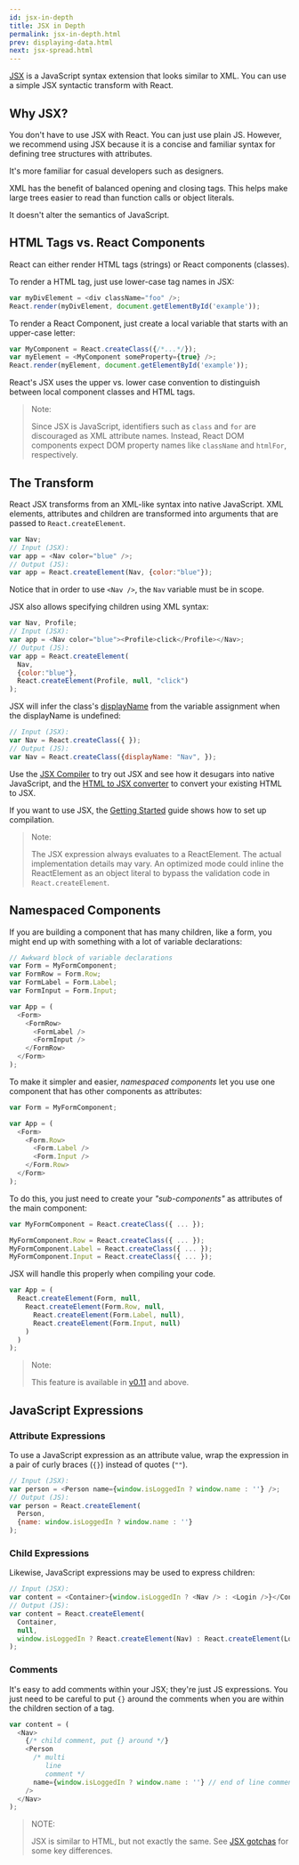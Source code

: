 ```yaml
---
id: jsx-in-depth
title: JSX in Depth
permalink: jsx-in-depth.html
prev: displaying-data.html
next: jsx-spread.html
---
```


[JSX](https://facebook.github.io/jsx/) is a JavaScript syntax extension that looks similar to XML. You can use a simple JSX syntactic transform with React.

## Why JSX?

You don't have to use JSX with React. You can just use plain JS. However, we recommend using JSX because it is a concise and familiar syntax for defining tree structures with attributes.

It's more familiar for casual developers such as designers.

XML has the benefit of balanced opening and closing tags. This helps make large trees easier to read than function calls or object literals.

It doesn't alter the semantics of JavaScript.

## HTML Tags vs. React Components

React can either render HTML tags (strings) or React components (classes).

To render a HTML tag, just use lower-case tag names in JSX:

```javascript
var myDivElement = <div className="foo" />;
React.render(myDivElement, document.getElementById('example'));
```

To render a React Component, just create a local variable that starts with an upper-case letter:

```javascript
var MyComponent = React.createClass({/*...*/});
var myElement = <MyComponent someProperty={true} />;
React.render(myElement, document.getElementById('example'));
```

React's JSX uses the upper vs. lower case convention to distinguish between local component classes and HTML tags.

> Note:
>
> Since JSX is JavaScript, identifiers such as `class` and `for` are discouraged
> as XML attribute names. Instead, React DOM components expect DOM property
> names like `className` and `htmlFor`, respectively.

## The Transform

React JSX transforms from an XML-like syntax into native JavaScript. XML elements, attributes and children are transformed into arguments that are passed to `React.createElement`.

```javascript
var Nav;
// Input (JSX):
var app = <Nav color="blue" />;
// Output (JS):
var app = React.createElement(Nav, {color:"blue"});
```

Notice that in order to use `<Nav />`, the `Nav` variable must be in scope.

JSX also allows specifying children using XML syntax:

```javascript
var Nav, Profile;
// Input (JSX):
var app = <Nav color="blue"><Profile>click</Profile></Nav>;
// Output (JS):
var app = React.createElement(
  Nav,
  {color:"blue"},
  React.createElement(Profile, null, "click")
);
```

JSX will infer the class's [displayName](/react/docs/component-specs.html#displayname) from the variable assignment when the displayName is undefined:

```javascript
// Input (JSX):
var Nav = React.createClass({ });
// Output (JS):
var Nav = React.createClass({displayName: "Nav", });
```

Use the [JSX Compiler](/react/jsx-compiler.html) to try out JSX and see how it
desugars into native JavaScript, and the
[HTML to JSX converter](/react/html-jsx.html) to convert your existing HTML to
JSX.

If you want to use JSX, the [Getting Started](/react/docs/getting-started.html) guide shows how to set up compilation.

> Note:
>
> The JSX expression always evaluates to a ReactElement. The actual
> implementation details may vary. An optimized mode could inline the
> ReactElement as an object literal to bypass the validation code in
> `React.createElement`.

## Namespaced Components

If you are building a component that has many children, like a form, you might end up with something with a lot of variable declarations:

```javascript
// Awkward block of variable declarations
var Form = MyFormComponent;
var FormRow = Form.Row;
var FormLabel = Form.Label;
var FormInput = Form.Input;

var App = (
  <Form>
    <FormRow>
      <FormLabel />
      <FormInput />
    </FormRow>
  </Form>
);
```

To make it simpler and easier, *namespaced components* let you use one component that has other components as attributes:

```javascript
var Form = MyFormComponent;

var App = (
  <Form>
    <Form.Row>
      <Form.Label />
      <Form.Input />
    </Form.Row>
  </Form>
);
```

To do this, you just need to create your *"sub-components"* as attributes of the main component:

```javascript
var MyFormComponent = React.createClass({ ... });

MyFormComponent.Row = React.createClass({ ... });
MyFormComponent.Label = React.createClass({ ... });
MyFormComponent.Input = React.createClass({ ... });
```

JSX will handle this properly when compiling your code.

```javascript
var App = (
  React.createElement(Form, null,
    React.createElement(Form.Row, null,
      React.createElement(Form.Label, null),
      React.createElement(Form.Input, null)
    )
  )
);
```

> Note:
>
> This feature is available in [v0.11](/react/blog/2014/07/17/react-v0.11.html#jsx) and above.

## JavaScript Expressions

### Attribute Expressions

To use a JavaScript expression as an attribute value, wrap the expression in a
pair of curly braces (`{}`) instead of quotes (`""`).

```javascript
// Input (JSX):
var person = <Person name={window.isLoggedIn ? window.name : ''} />;
// Output (JS):
var person = React.createElement(
  Person,
  {name: window.isLoggedIn ? window.name : ''}
);
```

### Child Expressions

Likewise, JavaScript expressions may be used to express children:

```javascript
// Input (JSX):
var content = <Container>{window.isLoggedIn ? <Nav /> : <Login />}</Container>;
// Output (JS):
var content = React.createElement(
  Container,
  null,
  window.isLoggedIn ? React.createElement(Nav) : React.createElement(Login)
);
```

### Comments

It's easy to add comments within your JSX; they're just JS expressions. You just need to be careful to put `{}` around the comments when you are within the children section of a tag.

```javascript
var content = (
  <Nav>
    {/* child comment, put {} around */}
    <Person
      /* multi
         line
         comment */
      name={window.isLoggedIn ? window.name : ''} // end of line comment
    />
  </Nav>
);
```

> NOTE:
>
> JSX is similar to HTML, but not exactly the same. See [JSX gotchas](/react/docs/jsx-gotchas.html) for some key differences.
